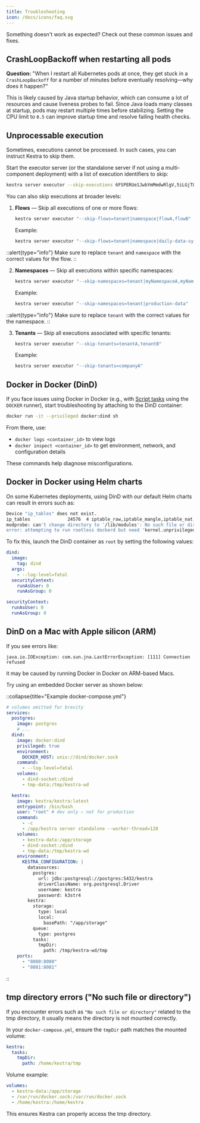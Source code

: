 ```yaml
---
title: Troubleshooting
icon: /docs/icons/faq.svg
---
```


Something doesn't work as expected? Check out these common issues and fixes.

## CrashLoopBackoff when restarting all pods

**Question:** "When I restart all Kubernetes pods at once, they get stuck in a `CrashLoopBackoff` for a number of minutes before eventually resolving—why does it happen?"

This is likely caused by Java startup behavior, which can consume a lot of resources and cause liveness probes to fail. Since Java loads many classes at startup, pods may restart multiple times before stabilizing. Setting the CPU limit to `0.5` can improve startup time and resolve failing health checks.

## Unprocessable execution

Sometimes, executions cannot be processed. In such cases, you can instruct Kestra to skip them.

Start the executor server (or the standalone server if not using a multi-component deployment) with a list of execution identifiers to skip:

```sh
kestra server executor --skip-executions 6FSPERUe1JwbYmMmdwRlgV,5iLGjTLOHAVGUGlsesFaMb
```

You can also skip executions at broader levels:

1. **Flows** — Skip all executions of one or more flows:
   ```sh
   kestra server executor "--skip-flows=tenant|namespace|flowA,flowB"
   ```
   Example:
   ```sh
   kestra server executor "--skip-flows=tenant|namespace|daily-data-sync"
   ```

::alert{type="info"}
Make sure to replace `tenant` and `namespace` with the correct values for the flow.
::

2. **Namespaces** — Skip all executions within specific namespaces:
   ```sh
   kestra server executor "--skip-namespaces=tenant|myNamespaceA,myNamespaceB"
   ```
   Example:
   ```sh
   kestra server executor "--skip-namespaces=tenant|production-data"
   ```

::alert{type="info"}
Make sure to replace `tenant` with the correct values for the namespace.
::

3. **Tenants** — Skip all executions associated with specific tenants:
   ```sh
   kestra server executor "--skip-tenants=tenantA,tenantB"
   ```
   Example:
   ```sh
   kestra server executor "--skip-tenants=companyA"
   ```

## Docker in Docker (DinD)

If you face issues using Docker in Docker (e.g., with [Script tasks](../16.scripts/index.md) using the `DOCKER` runner), start troubleshooting by attaching to the DinD container:

```sh
docker run -it --privileged docker:dind sh
```

From there, use:

- `docker logs <container_id>` to view logs
- `docker inspect <container_id>` to get environment, network, and configuration details

These commands help diagnose misconfigurations.

## Docker in Docker using Helm charts

On some Kubernetes deployments, using DinD with our default Helm charts can result in errors such as:

```bash
Device "ip_tables" does not exist.
ip_tables              24576  4 iptable_raw,iptable_mangle,iptable_nat,iptable_filter
modprobe: can't change directory to '/lib/modules': No such file or directory
error: attempting to run rootless dockerd but need 'kernel.unprivileged_userns_clone' (/proc/sys/kernel/unprivileged_userns_clone) set to 1
```

To fix this, launch the DinD container as `root` by setting the following values:

```yaml
dind:
  image:
    tag: dind
  args:
    - --log-level=fatal
  securityContext:
    runAsUser: 0
    runAsGroup: 0

securityContext:
  runAsUser: 0
  runAsGroup: 0
```

## DinD on a Mac with Apple silicon (ARM)

If you see errors like:

```text
java.io.IOException: com.sun.jna.LastErrorException: [111] Connection refused
```

it may be caused by running Docker in Docker on ARM-based Macs.

Try using an embedded Docker server as shown below:

::collapse{title="Example docker-compose.yml"}
```yaml
# volumes omitted for brevity
services:
  postgres:
    image: postgres
    # ...
  dind:
    image: docker:dind
    privileged: true
    environment:
      DOCKER_HOST: unix://dind/docker.sock
    command:
      - --log-level=fatal
    volumes:
      - dind-socket:/dind
      - tmp-data:/tmp/kestra-wd

  kestra:
    image: kestra/kestra:latest
    entrypoint: /bin/bash
    user: "root" # dev only — not for production
    command:
      - -c
      - /app/kestra server standalone --worker-thread=128
    volumes:
      - kestra-data:/app/storage
      - dind-socket:/dind
      - tmp-data:/tmp/kestra-wd
    environment:
      KESTRA_CONFIGURATION: |
        datasources:
          postgres:
            url: jdbc:postgresql://postgres:5432/kestra
            driverClassName: org.postgresql.Driver
            username: kestra
            password: k3str4
        kestra:
          storage:
            type: local
            local:
              basePath: "/app/storage"
          queue:
            type: postgres
          tasks:
            tmpDir:
              path: /tmp/kestra-wd/tmp
    ports:
      - "8080:8080"
      - "8081:8081"
```
::

## tmp directory errors ("No such file or directory")

If you encounter errors such as `"No such file or directory"` related to the tmp directory, it usually means the directory is not mounted correctly.

In your `docker-compose.yml`, ensure the `tmpDir` path matches the mounted volume:

```yaml
kestra:
  tasks:
    tmpDir:
      path: /home/kestra/tmp
```

Volume example:

```yaml
volumes:
  - kestra-data:/app/storage
  - /var/run/docker.sock:/var/run/docker.sock
  - /home/kestra:/home/kestra
```

This ensures Kestra can properly access the tmp directory.

